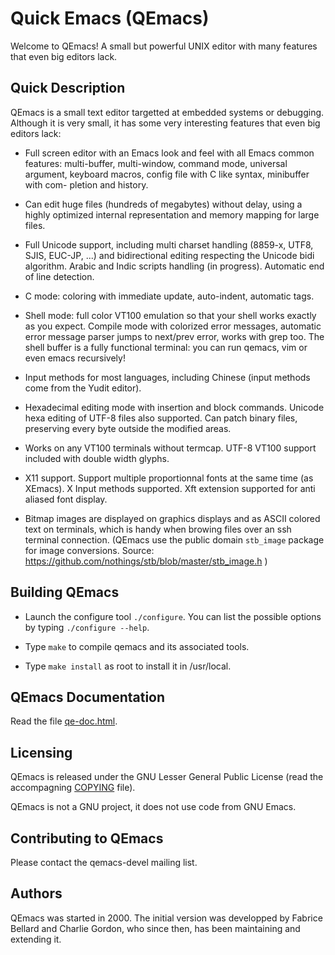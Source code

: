 # Quick Emacs (QEmacs)

Welcome to QEmacs! A small but powerful UNIX editor with many features
that even big editors lack.

## Quick Description

QEmacs is a small text editor targetted at embedded systems or debugging.
Although it is very small, it has some very interesting features that
even big editors lack:

- Full screen editor with an Emacs look and feel with all Emacs common
features: multi-buffer, multi-window, command mode, universal argument,
keyboard macros, config file with C like syntax, minibuffer with com-
pletion and history.

- Can edit huge files (hundreds of megabytes) without delay, using a
highly optimized internal representation and memory mapping for large files.

- Full Unicode support, including multi charset handling
  (8859-x, UTF8, SJIS, EUC-JP, ...) and bidirectional editing respecting
  the Unicode bidi algorithm. Arabic and Indic scripts handling (in
  progress). Automatic end of line detection.

- C mode: coloring with immediate update, auto-indent, automatic tags.

- Shell mode: full color VT100 emulation so that your shell works exactly
as you expect. Compile mode with colorized error messages,
automatic error message parser jumps to next/prev error, works with grep too.
The shell buffer is a fully functional terminal: you can run qemacs,
vim or even emacs recursively!

- Input methods for most languages, including Chinese (input methods
come from the Yudit editor).

- Hexadecimal editing mode with insertion and block commands. Unicode
hexa editing of UTF-8 files also supported. Can patch binary files,
preserving every byte outside the modified areas.

- Works on any VT100 terminals without termcap. UTF-8 VT100 support
included with double width glyphs.

- X11 support. Support multiple proportionnal fonts at the same time
(as XEmacs). X Input methods supported. Xft extension supported for
anti aliased font display.

- Bitmap images are displayed on graphics displays and as ASCII colored text
on terminals, which is handy when browing files over an ssh terminal connection.
(QEmacs use the public domain `stb_image` package for image conversions.
Source: https://github.com/nothings/stb/blob/master/stb_image.h )

## Building QEmacs

* Launch the configure tool `./configure`. You can list the
 possible options by typing `./configure --help`.

* Type `make` to compile qemacs and its associated tools.

* Type `make install` as root to install it in /usr/local.

## QEmacs Documentation

Read the file [qe-doc.html](qe-doc.html).

## Licensing

QEmacs is released under the GNU Lesser General Public License
(read the accompagning [COPYING](COPYING) file).

QEmacs is not a GNU project, it does not use code from GNU Emacs.

## Contributing to QEmacs

Please contact the qemacs-devel mailing list.

## Authors

QEmacs was started in 2000. The initial version was developped by
Fabrice Bellard and Charlie Gordon, who since then, has been maintaining
and extending it.
